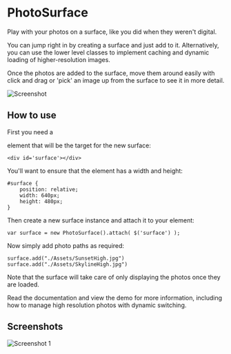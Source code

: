 PhotoSurface
============

Play with your photos on a surface, like you did when they weren't digital. 

You can jump right in by creating a surface and just add to it. Alternatively, you can use the lower level 
classes to implement caching and dynamic loading of higher-resolution images. 

Once the photos are added to the surface, move them around easily with click and drag or 'pick' an image up from the surface 
to see it in more detail. 

![Screenshot](http://url_to_project_screenshot)

How to use
----------

First you need a <div> element that will be the target for the new surface:

	<div id='surface'></div>
	
You'll want to ensure that the element has a width and height:

	#surface {
		position: relative;
		width: 640px;
		height: 480px;
	}

Then create a new surface instance and attach it to your element:

	var surface = new PhotoSurface().attach( $('surface') );
	
Now simply add photo paths as required:
	
	surface.add("./Assets/SunsetHigh.jpg")
	surface.add("./Assets/SkylineHigh.jpg")
	
Note that the surface will take care of only displaying the photos once they are loaded.

Read the documentation and view the demo for more information, including how to manage high resolution photos with dynamic switching.

Screenshots
-----------

![Screenshot 1](http://url_to_project_screenshot)

